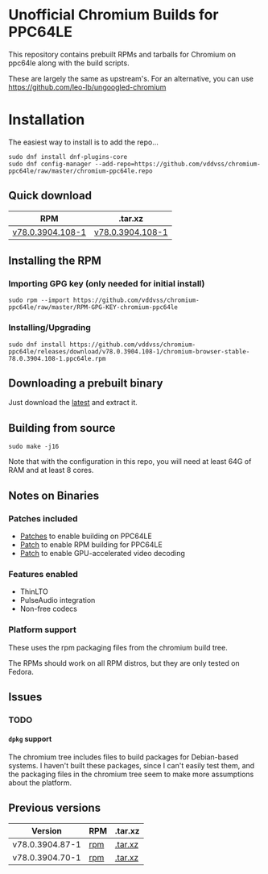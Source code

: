 # Unofficial Chromium Builds for PPC64LE

This repository contains prebuilt RPMs and tarballs for Chromium on ppc64le
along with the build scripts.

These are largely the same as upstream's. For an alternative, you can use https://github.com/leo-lb/ungoogled-chromium

# Installation

The easiest way to install is to add the repo...

```
sudo dnf install dnf-plugins-core
sudo dnf config-manager --add-repo=https://github.com/vddvss/chromium-ppc64le/raw/master/chromium-ppc64le.repo
```

## Quick download

<!-- CURRENT TABLE -->
| RPM | .tar.xz |
| --- | ------- |
| [v78.0.3904.108-1](https://github.com/vddvss/chromium-ppc64le/releases/download/v78.0.3904.108-1/chromium-browser-stable-78.0.3904.108-1.ppc64le.rpm) | [v78.0.3904.108-1](https://github.com/vddvss/chromium-ppc64le/releases/download/v78.0.3904.108-1/chromium-browser-stable-78.0.3904.108-1.tar.xz) |

## Installing the RPM

### Importing GPG key (only needed for initial install)

```
sudo rpm --import https://github.com/vddvss/chromium-ppc64le/raw/master/RPM-GPG-KEY-chromium-ppc64le
```

### Installing/Upgrading

<!-- RPM INSTALL COMMAND -->
```
sudo dnf install https://github.com/vddvss/chromium-ppc64le/releases/download/v78.0.3904.108-1/chromium-browser-stable-78.0.3904.108-1.ppc64le.rpm
```

## Downloading a prebuilt binary

Just download the [latest](https://github.com/vddvss/chromium-ppc64le/releases/download/v78.0.3904.108-1/chromium-browser-stable-78.0.3904.108-1.tar.xz) and extract it.

## Building from source

```
sudo make -j16
```

Note that with the configuration in this repo, you will need at least 64G of RAM
and at least 8 cores. 

## Notes on Binaries

### Patches included

* [Patches](https://github.com/shawnanastasio/chromium_power) to enable building
  on PPC64LE
* [Patch](docker-root/enable-rpm-build.patch) to enable RPM building for PPC64LE
* [Patch](docker-root/enable-vaapi.patch) to enable GPU-accelerated video
  decoding

### Features enabled

* ThinLTO
* PulseAudio integration
* Non-free codecs

### Platform support

These uses the rpm packaging files from the chromium build tree.

The RPMs should work on all RPM distros, but they are only tested on Fedora.

## Issues

### TODO

#### `dpkg` support

The chromium tree includes files to build packages for Debian-based systems. I
haven't built these packages, since I can't easily test them, and the packaging
files in the chromium tree seem to make more assumptions about the platform.

## Previous versions

<!-- ARCHIVE TABLE -->
| Version  | RPM | .tar.xz |
| -------- | --- | --------|
| v78.0.3904.87-1 | [rpm](https://github.com/vddvss/chromium-ppc64le/releases/download/v78.0.3904.87-1/chromium-browser-stable-78.0.3904.87-1.ppc64le.rpm) | [.tar.xz](https://github.com/vddvss/chromium-ppc64le/releases/download/v78.0.3904.87-1/chromium-browser-stable-78.0.3904.87-1.tar.xz) |
| v78.0.3904.70-1 | [rpm](https://github.com/vddvss/chromium-ppc64le/releases/download/v78.0.3904.70-1/chromium-browser-stable-78.0.3904.70-1.ppc64le.rpm) | [.tar.xz](https://github.com/vddvss/chromium-ppc64le/releases/download/v78.0.3904.70-1/chromium-browser-stable-78.0.3904.70-1.tar.xz) |

